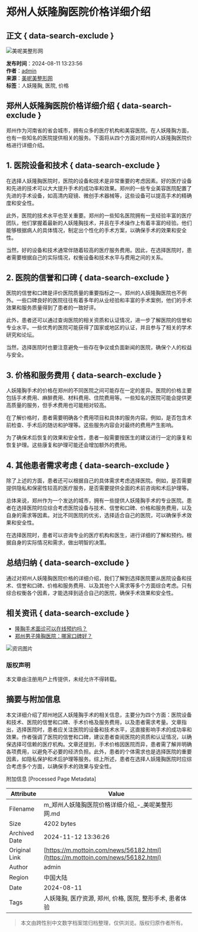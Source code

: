 # 郑州人妖隆胸医院价格详细介绍

## 正文 { data-search-exclude }


![美呢美整形网](https://static/picture/mianbaoxie.png)

**发布时间**：2024-08-11 13:23:56  
**作者**：[admin](javascript:;)  
**来源**：[美呢美整形网](/)  
**标签**：人妖隆胸, 医院, 价格

## 郑州人妖隆胸医院价格详细介绍 { data-search-exclude }

郑州作为河南省的省会城市，拥有众多的医疗机构和美容医院。在人妖隆胸方面，也有一些知名的医院提供相关的服务。下面将从四个方面对郑州的人妖隆胸医院价格进行详细介绍。

## 1. 医院设备和技术 { data-search-exclude }

在选择人妖隆胸医院时，医院的设备和技术是非常重要的考虑因素。好的医疗设备和先进的技术可以大大提升手术的成功率和效果。郑州的一些专业美容医院配置了先进的手术设备，如高清内窥镜、微创手术器械等，这些设备可以提高手术的精确度和安全性。

此外，医院的技术水平也至关重要。郑州的一些知名医院拥有一支经验丰富的医疗团队，他们掌握着最新的人妖隆胸技术，并且在手术操作上有着丰富的经验。他们能够根据病人的具体情况，制定出个性化的手术方案，以确保手术的效果和安全性。

当然，好的设备和技术通常伴随着较高的医疗服务费用。因此，在选择医院时，患者需要根据自己的实际情况，权衡设备和技术水平与费用之间的关系。

## 2. 医院的信誉和口碑 { data-search-exclude }

医院的信誉和口碑是评价医院质量的重要指标之一。郑州的人妖隆胸医院也不例外。一些口碑良好的医院往往有着多年的从业经验和丰富的手术案例，他们的手术效果和服务质量得到了患者的一致好评。

此外，患者还可以通过查询医院的相关资质和认证情况，进一步了解医院的信誉和专业水平。一些优秀的医院可能获得了国家或地区的认证，并且参与了相关的学术研究和论坛。

当然，选择医院时也要注意避免一些存在争议或负面新闻的医院，确保个人的权益与安全。

## 3. 价格和服务费用 { data-search-exclude }

人妖隆胸手术的价格在郑州的不同医院之间可能存在一定的差异。医院的价格主要包括手术费用、麻醉费用、材料费用、住院费用等。一些知名的医院可能会提供更高质量的服务，但手术费用也可能相对较高。

在了解价格时，患者需要明确各个费用项目和具体的服务内容。例如，是否包含术前检查、手术后的随访和护理等。这些服务内容会对最终的费用产生影响。

为了确保术后恢复的效果和安全性，患者一般需要按医生的建议进行一定的康复和恢复护理。这些康复和护理可能还会增加额外的费用。

## 4. 其他患者需求考虑 { data-search-exclude }

除了上述的方面，患者还可以根据自己的具体需求考虑选择医院。例如，是否需要提供隐私和保密性较高的医疗服务，是否需要提供全面的术前咨询和术后护理等。

总体来说，郑州作为一个发达的城市，拥有一些提供人妖隆胸手术的专业医院。患者在选择医院时应综合考虑医院设备与技术、信誉和口碑、价格和服务费用，以及自身的需求等因素。对比不同医院的优劣，选择适合自己的医院，可以确保手术效果和安全性。

在选择医院时，患者可以咨询专业的医疗机构和医生，进行详细的了解和预约。根据自身的实际情况和需求，做出明智的决策。

## 总结归纳 { data-search-exclude }

通过对郑州人妖隆胸医院价格的详细介绍，我们了解到选择医院要从医院设备和技术、信誉和口碑、价格和服务费用、以及其他个人需求等多个方面综合考虑。只有综合权衡各个因素，才能选择到适合自己的医院，确保手术效果和安全性。

## 相关资讯 { data-search-exclude }

- [隆胸手术面诊可以在线预约吗？](/news/56180.html)
- [郑州男子隆胸医院：哪家口碑好？](/news/56184.html)

![资讯图片](https://static/picture/zixun.jpg)

### 版权声明
本文章由注册用户上传提供，未经允许不得转载。

## 摘要与附加信息

<!-- tcd_abstract -->
本文详细介绍了郑州地区人妖隆胸手术的相关信息，主要分为四个方面：医院设备和技术、医院的信誉和口碑、手术价格及服务费用，以及患者需求考量。文章指出，选择医院时，患者应关注医院的设备和技术水平，这直接影响手术的成功率和效果。作者强调了医院的信誉和口碑，建议患者查阅医院的资质和认证情况，以确保选择可信赖的医疗机构。文章还提到，手术价格因医院而异，患者需了解并明确各项费用，以避免不必要的经济负担。此外，患者的个体需求也是选择医院的重要因素，如隐私保护和术后护理等服务。综上所述，患者在选择人妖隆胸医院时应综合考虑多个方面，以确保手术的效果与安全性。
<!-- tcd_abstract_end -->

附加信息 [Processed Page Metadata]

| Attribute       | Value                                  |
|-----------------|----------------------------------------|
| Filename        | m_郑州人妖隆胸医院价格详细介绍_-_美呢美整形网.md                             |
| Size            | 4202 bytes                           |
| Archived Date   | 2024-11-12 13:36:26                             |
| Original Link   | [https://m.mottoin.com/news/56182.html](https://m.mottoin.com/news/56182.html)                       |
| Author          | admin                               |
| Region          | 中国大陆                               |
| Date            | 2024-08-11                                 |
| Tags            | 人妖隆胸, 医疗资源, 郑州, 价格, 医院, 整形手术, 患者体验                                 |
>
> 本文由跨性别中文数字档案馆归档整理，仅供浏览。版权归原作者所有。
>